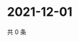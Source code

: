 # 2021-12-01

共 0 条

<!-- BEGIN WEIBO -->
<!-- 最后更新时间 Wed Dec 01 2021 23:00:58 GMT+0800 (China Standard Time) -->

<!-- END WEIBO -->
